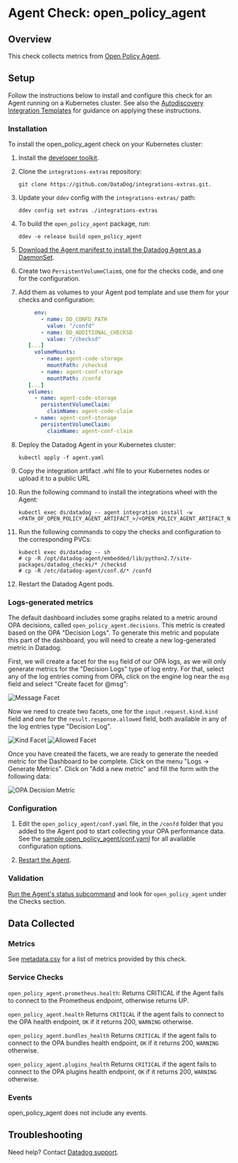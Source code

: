 # Agent Check: open_policy_agent 

## Overview

This check collects metrics from [Open Policy Agent][1].

## Setup

Follow the instructions below to install and configure this check for an Agent running on a Kubernetes cluster. See also the [Autodiscovery Integration Templates][2] for guidance on applying these instructions.

### Installation

To install the open_policy_agent check on your Kubernetes cluster:

1. Install the [developer toolkit][3].
2. Clone the `integrations-extras` repository:

   ```shell
   git clone https://github.com/DataDog/integrations-extras.git.
   ```

3. Update your `ddev` config with the `integrations-extras/` path:

   ```shell
   ddev config set extras ./integrations-extras
   ```

4. To build the `open_policy_agent` package, run:

   ```shell
   ddev -e release build open_policy_agent
   ```

5. [Download the Agent manifest to install the Datadog Agent as a DaemonSet][4].
6. Create two `PersistentVolumeClaim`s, one for the checks code, and one for the configuration.
7. Add them as volumes to your Agent pod template and use them for your checks and configuration:

   ```yaml
        env:
          - name: DD_CONFD_PATH
            value: "/confd"
          - name: DD_ADDITIONAL_CHECKSD
            value: "/checksd"
      [...]
        volumeMounts:
          - name: agent-code-storage
            mountPath: /checksd
          - name: agent-conf-storage
            mountPath: /confd
      [...]
      volumes:
        - name: agent-code-storage
          persistentVolumeClaim:
            claimName: agent-code-claim
        - name: agent-conf-storage
          persistentVolumeClaim:
            claimName: agent-conf-claim
   ```

8. Deploy the Datadog Agent in your Kubernetes cluster:

   ```shell
   kubectl apply -f agent.yaml
   ```

9. Copy the integration artifact .whl file to your Kubernetes nodes or upload it to a public URL

10. Run the following command to install the integrations wheel with the Agent:

    ```shell
    kubectl exec ds/datadog -- agent integration install -w <PATH_OF_OPEN_POLICY_AGENT_ARTIFACT_>/<OPEN_POLICY_AGENT_ARTIFACT_NAME>.whl
    ```

11. Run the following commands to copy the checks and configuration to the corresponding PVCs:

    ```shell
    kubectl exec ds/datadog -- sh
    # cp -R /opt/datadog-agent/embedded/lib/python2.7/site-packages/datadog_checks/* /checksd
    # cp -R /etc/datadog-agent/conf.d/* /confd
    ```

12. Restart the Datadog Agent pods.

### Logs-generated metrics

The default dashboard includes some graphs related to a metric around OPA decisions, called `open_policy_agent.decisions`. This metric is created based on the OPA "Decision Logs". To generate this metric and populate this part of the dashboard, you will need to create a new log-generated metric in Datadog.

First, we will create a facet for the `msg` field of our OPA logs, as we will only generate metrics for the "Decision Logs" type of log entry. For that, select any of the log entries coming from OPA, click on the engine log near the `msg` field and select "Create facet for @msg":

![Message Facet][6]

Now we need to create two facets, one for the `input.request.kind.kind` field and one for the `result.response.allowed` field, both available in any of the log entries type "Decision Log".

![Kind Facet][7]
![Allowed Facet][8]

Once you have created the facets, we are ready to generate the needed metric for the Dashboard to be complete. Click on the menu "Logs -> Generate Metrics". Click on "Add a new metric" and fill the form with the following data:

![OPA Decision Metric][9]

### Configuration

1. Edit the `open_policy_agent/conf.yaml` file, in the `/confd` folder that you added to the Agent pod to start collecting your OPA performance data. See the [sample open_policy_agent/conf.yaml][5] for all available configuration options.

2. [Restart the Agent][10].

### Validation

[Run the Agent's status subcommand][11] and look for `open_policy_agent` under the Checks section.

## Data Collected

### Metrics

See [metadata.csv][12] for a list of metrics provided by this check.

### Service Checks

`open_policy_agent.prometheus.health`:
Returns CRITICAL if the Agent fails to connect to the Prometheus endpoint, otherwise returns UP.

`open_policy_agent.health`
Returns `CRITICAL` if the agent fails to connect to the OPA health endpoint, `OK` if it returns 200, `WARNING` otherwise.

`open_policy_agent.bundles_health`
Returns `CRITICAL` if the agent fails to connect to the OPA bundles health endpoint, `OK` if it returns 200, `WARNING` otherwise.

`open_policy_agent.plugins_health`
Returns `CRITICAL` if the agent fails to connect to the OPA plugins health endpoint, `OK` if it returns 200, `WARNING` otherwise.

### Events

open_policy_agent does not include any events.

## Troubleshooting

Need help? Contact [Datadog support][13].

[1]: https://www.openpolicyagent.org/
[2]: https://docs.datadoghq.com/agent/kubernetes/integrations/
[3]: https://docs.datadoghq.com/developers/integrations/new_check_howto/#developer-toolkit
[4]: https://docs.datadoghq.com/agent/kubernetes/daemonset_setup/?tab=k8sfile
[5]: https://github.com/DataDog/integrations-extras/blob/master/open_policy_agent/datadog_checks/open_policy_agent/data/conf.yaml.example
[6]: https://raw.githubusercontent.com/DataDog/integrations-extras/master/open_policy_agent/images/msg_facet.png
[7]: https://raw.githubusercontent.com/DataDog/integrations-extras/master/open_policy_agent/images/kind_facet.png
[8]: https://raw.githubusercontent.com/DataDog/integrations-extras/master/open_policy_agent/images/allowed_facet.png
[9]: https://raw.githubusercontent.com/DataDog/integrations-extras/master/open_policy_agent/images/metric.png
[10]: https://docs.datadoghq.com/agent/guide/agent-commands/#start-stop-and-restart-the-agent
[11]: https://docs.datadoghq.com/agent/guide/agent-commands/#agent-status-and-information
[12]: https://github.com/DataDog/integrations-core/blob/master/open_policy_agent/metadata.csv
[13]: https://docs.datadoghq.com/help/
